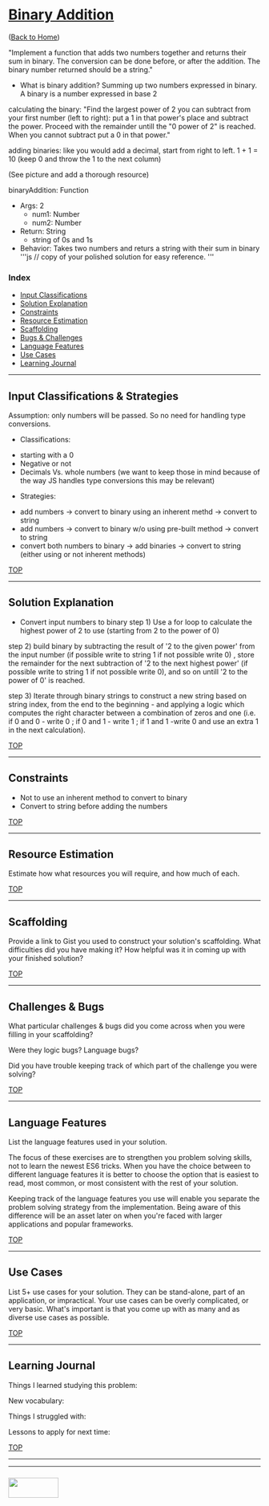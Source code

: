 # [Binary Addition](https://www.codewars.com/kata/binary-addition)

([Back to Home](https://mariana88.github.io/binary-addition/))

"Implement a function that adds two numbers together and returns their sum in binary. The conversion can be done before, or after the addition.
The binary number returned should be a string."

* What is binary addition?
Summing up two numbers expressed in binary. A binary is a number expressed in base 2

calculating the binary: "Find the largest power of 2 you can subtract from your first number (left to right): put a 1 in that power's place and subtract the power. Proceed with the remainder untill the "0 power of 2" is reached. When you cannot subtract put a 0 in that power."

adding  binaries: like you would add a decimal, start from right to left. 1 + 1 = 10 (keep 0 and throw the 1 to the next column)

(See picture and add a thorough resource)


binaryAddition: Function
* Args: 2
  * num1: Number
  * num2: Number
* Return: String
  * string of 0s and 1s
* Behavior: Takes two numbers and returs a string with their sum in binary
'''js
// copy of your polished solution for easy reference.
'''


### Index
* [Input Classifications](#input-classifications)
* [Solution Explanation](#solution-explanation)
* [Constraints](#constraints)
* [Resource Estimation](#resource-estimation)
* [Scaffolding](#scaffolding)
* [Bugs & Challenges](#bugs-challenges) 
* [Language Features](#language-features)
* [Use Cases](#use-cases)
* [Learning Journal](#learning-journal)

---

## Input Classifications & Strategies

Assumption: only numbers will be passed. So no need for handling type conversions.

* Classifications:
- starting with a 0
- Negative or not
- Decimals Vs. whole numbers
(we want to keep those in mind because of the way JS handles type conversions this may be relevant)

* Strategies:
- add numbers -> convert to binary using an inherent methd -> convert to string
- add numbers -> convert to binary w/o using pre-built method -> convert to string
- convert both numbers to binary -> add binaries -> convert to string (either using or not inherent methods)


[TOP](#index)

___

## Solution Explanation

* Convert input numbers to binary
step 1) Use a for loop to calculate the highest power of 2 to use (starting from 2 to the power of 0)

step 2) build binary by subtracting the result of '2 to the given power' from the input number (if possible write to string 1 if not possible write 0) , store the remainder for the next subtraction of '2 to the next highest power' (if possible write to string 1 if not possible write 0), and so on untill '2 to the power of 0' is reached.

step 3) Iterate through binary strings to construct a new string based on string index, from the end to the beginning - and applying a logic which computes the right character between a combination of zeros and one (i.e. if 0 and 0 - write 0 ; if 0 and 1 - write 1 ; if 1 and 1 -write 0 and use an extra 1 in the next calculation).

[TOP](#index)

---

## Constraints

* Not to use an inherent method to convert to binary
* Convert to string before adding the numbers

[TOP](#index)

___


## Resource Estimation

Estimate how what resources you will require, and how much of each.  


[TOP](#index)

___

## Scaffolding

Provide a link to Gist you used to construct your solution's scaffolding.  What difficulties did you have making it?  How helpful was it in coming up with your finished solution?

[TOP](#index)

___

## Challenges & Bugs

What particular challenges & bugs did you come across when you were filling in your scaffolding?

Were they logic bugs? Language bugs? 

Did you have trouble keeping track of which part of the challenge you were solving?

[TOP](#index)

___

## Language Features

List the language features used in your solution.

The focus of these exercises are to strengthen you problem solving skills, not to learn the newest ES6 tricks. When you have the choice between to different language features it is better to choose the option that is easiest to read, most common, or most consistent with the rest of your solution.  

Keeping track of the language features you use will enable you separate the problem solving strategy from the implementation.  Being aware of this difference will be an asset later on when you're faced with larger applications and popular frameworks.

[TOP](#index)

---
## Use Cases

List 5+ use cases for your solution.  They can be stand-alone, part of an application, or impractical.  Your use cases can be overly complicated, or very basic. What's important is that you come up with as many and as diverse use cases as possible.


[TOP](#index)

---

## Learning Journal

Things I learned studying this problem:


New vocabulary:


Things I struggled with:


Lessons to apply for next time:



[TOP](#index)

___
___
### <a href="http://elewa.education/blog" target="_blank"><img src="https://user-images.githubusercontent.com/18554853/34921062-506450ae-f97d-11e7-875f-6feeb26ad72d.png" width="100" height="40"/></a>

